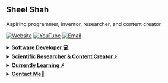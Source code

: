 ## Sheel Shah

Aspiring programmer, inventor, researcher, and content creator.

 [![Website](https://img.shields.io/badge/Website-3776AB?style=for-the-badge)](https://sheel2007.github.io)
 [![YouTube](https://img.shields.io/badge/YouTube-db070e?style=for-the-badge&logo=youtube&logoColor=white)](https://www.youtube.com/@Angry_Olive)
 [![Email](https://img.shields.io/badge/Email-8B89CC?style=for-the-badge&logo=protonmail&logoColor=white)](mailto:sheelshah030@gmail.com)

<details>
 
<summary><b><u>Software Developer 💻</u></b></summary>

I have programmed websites and artificial intelligence softwares. I have extensive experience working frameworks, tools, and languages.
 
- 🎨  [Pathfinding A.I.](https://github.com/Sheel2007/Dijkstra-Implementation): Utilized Dijkstra's Pathfinding Algorithm to create a visualization program that sucessfully traverse a maze from start to finish.
- ⌚️ [Tic-Tac-Toe A.I.](https://github.com/Sheel2007/AI-TicTacToe): Developed an A.I. program that plays Tic-Tac-Toe using Monte-Carlo Tree Search algorithm for a master's course at Carnegie Mellon University: Heinz College.

</details>

<details>
 
<summary><b><u>Scientific Researcher & Content Creator ⚡️</u></b></summary>

I have collaborated on a research article on Computer Vision Photogrammetry. I also make programming content on YouTube.

- 📝  Contributor to [Doctoral Thesis](https://doi.org/10.1111/mms.13083)
- 🎥  Content Creator on [YouTube](https://www.youtube.com/@Angry_Olive)

</details>

<details>
 
<summary><b><u>Currently Learning ⚡️</u></b></summary>

I am interested in many things spanning the realms of science, technology, and engineering.

- Artificial Intelligence and Predictive Algorithms
- Digital Electronics
- Web Development

</details>

<details>
 
<summary><b><u>Contact Me🚀</u></b></summary>

[sheelshah030@gmail.com](mailto:sheelshah030@gmail.com)

</details>
